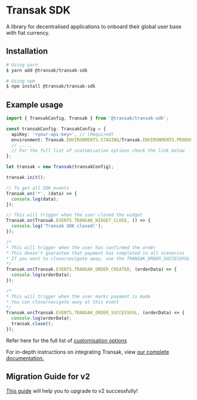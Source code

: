 # Transak SDK

A library for decentralised applications to onboard their global user base with fiat currency.

## Installation

```sh
# Using yarn
$ yarn add @transak/transak-sdk

# Using npm
$ npm install @transak/transak-sdk
```

## Example usage

```ts
import { TransakConfig, Transak } from '@transak/transak-sdk';

const transakConfig: TransakConfig = {
  apiKey: '<your-api-key>', // (Required)
  environment: Transak.ENVIRONMENTS.STAGING/Transak.ENVIRONMENTS.PRODUCTION, // (Required)
  // .....
  // For the full list of customisation options check the link below
};

let transak = new Transak(transakConfig);

transak.init();

// To get all SDK events
Transak.on('*', (data) => {
  console.log(data);
});

// This will trigger when the user closed the widget
Transak.on(Transak.EVENTS.TRANSAK_WIDGET_CLOSE, () => {
  console.log('Transak SDK closed!');
});

/*
* This will trigger when the user has confirmed the order
* This doesn't guarantee that payment has completed in all scenarios
* If you want to close/navigate away, use the TRANSAK_ORDER_SUCCESSFUL event
*/
Transak.on(Transak.EVENTS.TRANSAK_ORDER_CREATED, (orderData) => {
  console.log(orderData);
});

/*
* This will trigger when the user marks payment is made
* You can close/navigate away at this event
*/
Transak.on(Transak.EVENTS.TRANSAK_ORDER_SUCCESSFUL, (orderData) => {
  console.log(orderData);
  transak.close();
});
```

Refer here for the full list of [customisation options](https://docs.transak.com/docs/query-parameters)

For in-depth instructions on integrating Transak, view [our complete documentation.](https://docs.transak.com/docs/integration-options)

## Migration Guide for v2

[This guide](https://github.com/Transak/transak-sdk/wiki/Migration-Guide-for-v2) will help you to upgrade to v2 successfully!
